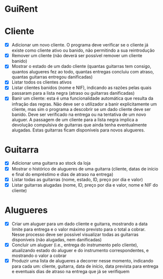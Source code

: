 # GuiRent

# Cliente
- [X]	Adicionar um novo cliente. O programa deve verificar se o cliente já existe como cliente ativo ou banido, não permitindo a sua reintrodução 
- [X]	Remover um cliente (não deverá ser possível remover um cliente banido)  
- [X] Mostrar o estado de um dado cliente (quantas guitarras tem consigo, quantos alugueres fez ao todo, quantas entregas concluiu com atraso, quantas guitarras entregou danificadas)  
- [X] Listar todos os clientes ativos 
- [X] Listar clientes banidos (nome e NIF), indicando as razões pelas quais passaram para a lista negra (atraso ou guitarras danificadas) 
- [X] Banir um cliente: esta é uma funcionalidade automática que resulta da infração das regras. Não deve ser o utilizador a banir explicitamente um cliente, mas sim o programa a descobrir se um dado cliente deve ser banido. Deve ser verificado na entrega ou na tentativa de um novo aluguer. A passagem de um cliente para a lista negra implica a devolução compulsiva de guitarras que ainda tenha eventualmente alugadas. Estas guitarras ficam disponíveis para novos alugueres. 

# Guitarra
- [X]	Adicionar uma guitarra ao stock da loja 
- [X]	 Mostrar o histórico de alugueres de uma guitarra (cliente, datas de início e final do empréstimo e dias de atraso na entrega)  
- [X] Listar todas as guitarras (nome, estado, ID, preço por dia e valor) 
- [X]	Listar guitarras alugadas (nome, ID, preço por dia e valor, nome e NIF do cliente) 

# Alugueres
- [X]	Criar um aluguer para um dado cliente e guitarra, mostrando a data limite para entrega e o valor máximo previsto para o total a cobrar. Nesse processo deve ser possível visualizar todas as guitarras disponíveis (não alugadas, nem danificadas) 
- [X]	Concluir um aluguer (i.e., entrega do instrumento pelo cliente), atualizando estado do aluguer e do instrumento correspondentes, e mostrando o valor a cobrar 
- [X]	Produzir uma lista de alugueres a decorrer nesse momento, indicando para cada um: cliente, guitarra, data de início, data prevista para entrega e eventuais dias de atraso na entrega que já se verifiquem 
